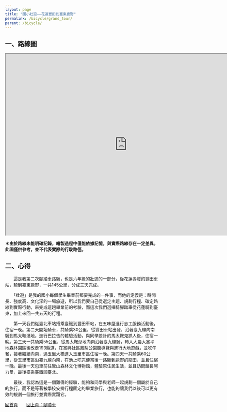 ```yaml
---
layout: page
title: "國小壯遊——花連豐田到臺東鹿野"
permalink: /bicycle/grand_tour/
parent: /bicycle/
---
```

## 一、路線圖

<iframe src="https://www.google.com/maps/d/u/0/embed?mid=1PAtgwKoXjHXsAY6TaNQ5itjEQqW5fS4&ehbc=2E312F&noprof=1" width="800" height="600"></iframe>

**＊由於路線未能明確記錄，繪製過程中僅能依據記憶，與實際路線存在一定差異。此圖僅供參考，並不代表實際的行駛路徑。**

## 二、心得

　　這是我第二次腳踏車路騎，也是六年級的壯遊的一部分，從花蓮壽豐的豐田車站，騎到臺東鹿野，一共145公里，分成三天完成。

　　「壯遊」是我的國小每個學生畢業前都要完成的一件事，而他的定義是：時間長、強度高、文化深的一場旅遊，所以我們要自己從選定主題、規劃行程、確定路線到實際行動，來完成這趟畢業前的考驗，而這次我們選擇騎腳踏車從花蓮騎到臺東，加上來回一共五天的行程。

　　第一天我們從臺北車站搭乘臺鐵到豐田車站，在五味屋進行志工服務活動後，住宿一晚。第二天開始騎車，共騎乘30公里，從豐田車站出發，沿著臺九線向南騎到馬太鞍溼地，進行巴拉告的體驗活動，與同學設計的馬太鞍鬼抓人後，住宿一晚。第三天一共騎乘55公里，從馬太鞍溼地向南沿著臺九線騎，轉入大農大富平地森林園區後改走193縣道，在富興社區鳳梨公園聽導覽與進行大地遊戲，並吃午餐，接著繼續向南，過玉里大橋進入玉里市區住宿一晚。第四天一共騎乘60公里，從玉里市區沿臺九線向南，在池上吃完便當後一路騎到鹿野的龍田，並且住宿一晚。最後一天包車前往鸞山森林文化博物館，體驗原住民生活，並且訪問館長阿力曼，最後搭乘臺鐵回臺北。

　　最後，我認為這是一個難得的經驗，能夠和同學與老師一起規劃一個屬於自己的旅行，而不是等著被學校安排行程固定的畢業旅行，也能夠讓我們以後可以更有效的規劃一個旅行並實際實踐它。

[回首頁](/activity_reflections/)　　[回上頁：腳踏車](/activity_reflections/bicycle/)